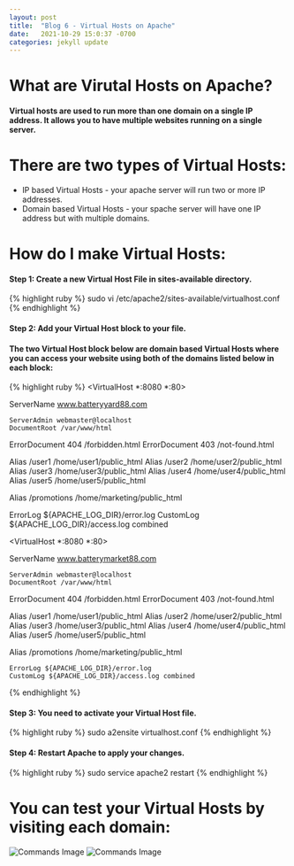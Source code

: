 ```yaml
---
layout: post
title:  "Blog 6 - Virtual Hosts on Apache"
date:   2021-10-29 15:0:37 -0700
categories: jekyll update
---
```


# **What are Virutal Hosts on Apache?**
#### Virtual hosts are used to run more than one domain on a single IP address. It allows you to have multiple websites running on a single server.

# **There are two types of Virtual Hosts:**
* IP based Virtual Hosts - your apache server will run two or more IP addresses.
* Domain based Virtual Hosts - your spache server will have one IP address but with multiple domains.

# **How do I make Virtual Hosts:**
#### Step 1: Create a new Virtual Host File in sites-available directory.
{% highlight ruby %}
sudo vi /etc/apache2/sites-available/virtualhost.conf
{% endhighlight %}

#### Step 2: Add your Virtual Host block to your file.
#### The two Virtual Host block below are domain based Virtual Hosts where you can access your website using both of the domains listed below in each block:
{% highlight ruby %}
<VirtualHost *:8080 *:80>

  ServerName www.batteryyard88.com 

	ServerAdmin webmaster@localhost
	DocumentRoot /var/www/html
        
  ErrorDocument 404 /forbidden.html
  ErrorDocument 403 /not-found.html

  Alias /user1 /home/user1/public_html
  Alias /user2 /home/user2/public_html
  Alias /user3 /home/user3/public_html
  Alias /user4 /home/user4/public_html
  Alias /user5 /home/user5/public_html

  Alias /promotions /home/marketing/public_html 

  ErrorLog ${APACHE_LOG_DIR}/error.log
	CustomLog ${APACHE_LOG_DIR}/access.log combined
</VirtualHost>

<VirtualHost *:8080 *:80>
       
  ServerName www.batterymarket88.com 

	ServerAdmin webmaster@localhost
	DocumentRoot /var/www/html
        
  ErrorDocument 404 /forbidden.html
  ErrorDocument 403 /not-found.html

  Alias /user1 /home/user1/public_html
  Alias /user2 /home/user2/public_html
  Alias /user3 /home/user3/public_html
  Alias /user4 /home/user4/public_html
  Alias /user5 /home/user5/public_html

  Alias /promotions /home/marketing/public_html 
       
	ErrorLog ${APACHE_LOG_DIR}/error.log
	CustomLog ${APACHE_LOG_DIR}/access.log combined
</VirtualHost>
{% endhighlight %}

#### Step 3: You need to activate your Virtual Host file.
{% highlight ruby %}
sudo a2ensite virtualhost.conf
{% endhighlight %}

#### Step 4: Restart Apache to apply your changes.
{% highlight ruby %}
sudo service apache2 restart
{% endhighlight %}

# **You can test your Virtual Hosts by visiting each domain:**
![Commands Image](https://topramanc.github.io/Images/Picture2.jpg)
![Commands Image](https://topramanc.github.io/Images/Picture3.jpg)